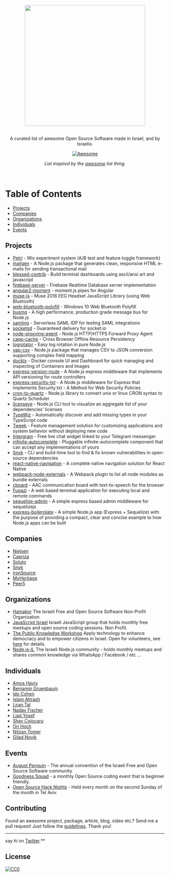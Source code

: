 <br/>
<div align="center">
  <img width="380px" src="https://user-images.githubusercontent.com/316371/32943363-8b8962e4-cb94-11e7-843c-b2392d947a79.png">

</div>
<br/>
<div align="center">

A curated list of awesome Open Source Software made in Israel, and by Israelis.

[![Awesome](https://awesome.re/badge.svg)](https://awesome.re)

 *List inspired by the [awesome](https://github.com/sindresorhus/awesome) list thing.*

</div>
<br/>

# Table of Contents

- [Projects](#projects)
- [Companies](#companies)
- [Organizations](#organizations)
- [Individuals](#individuals)
- [Events](#events)

## Projects
* [Petri](http://wix.github.io/petri) - Wix experiment system (A/B test and feature toggle framework)
* [mailgen](https://github.com/eladnava/mailgen) - A Node.js package that generates clean, responsive HTML e-mails for sending transactional mail
* [blessed-contrib](https://github.com/yaronn/blessed-contrib) - Build terminal dashboards using ascii/ansi art and javascript
* [firebase-server](https://github.com/urish/firebase-server) - Firebase Realtime Database server implementation
* [angular2-moment](https://github.com/urish/angular2-moment) - moment.js pipes for Angular
* [muse-js](https://github.com/urish/muse-js) - Muse 2016 EEG Headset JavaScript Library (using Web Bluetooth)
* [web-bluetooth-polyfill](https://github.com/urish/web-bluetooth-polyfill) - Windows 10 Web Bluetooth Polyfill
* [busmq](https://github.com/capriza/node-busmq) - A high performance, production grade message bus for Node.js
* [samling](https://github.com/capriza/samling) - Serverless SAML IDP for testing SAML integrations
* [socketgd](https://github.com/capriza/socketgd) - Guaranteed delivery for socket.io
* [node-proxying-agent](https://github.com/capriza/node-proxying-agent) - Node.js HTTP/HTTPS Forward Proxy Agent
* [capp-cache](https://github.com/capriza/capp-cache) - Cross Browser Offline Resource Persistency
* [logrotator](https://github.com/capriza/logrotator) - Easy log rotation in pure Node.js
* [yap-csv](https://github.com/nielsen-oss/yap-csv) - Node.js package that manages CSV to JSON conversion supporting complex field mapping
* [dockly](https://github.com/lirantal/dockly) - Docker console UI and Dashboard for quick managing and inspecting of Containers and Images
* [express-version-route](https://github.com/lirantal/express-version-route) - A Node.js express middleware that implements API versioning for route controllers
* [express-security-txt](https://github.com/lirantal/express-security-txt) - A Node.js middleware for Express that implements Security.txt - A Method for Web Security Policies
* [cron-to-quartz](https://github.com/lirantal/cron-to-quartz) - Node.js library to convert unix or linux CRON syntax to Quartz Scheduler
* [licenseye](https://github.com/lirantal/licenseye) - Node.js CLI tool to visualize an aggregate list of your dependencies' licenses
* [TypeWiz](https://github.com/urish/typewiz) - Automatically discover and add missing types in your TypeScript code
* [Tweek](https://github.com/soluto/tweek) -  Feature management solution for customizing applications and system behavior without deploying new code
* [Intergram](https://github.com/idoco/intergram) - Free live chat widget linked to your Telegram messenger.
* [infinite-autocomplete](https://github.com/Attrash-Islam/infinite-autocomplete) - Pluggable infinite-autocomplete component that can accept any implementations of yours
* [Snyk](https://github.com/snyk/snyk) - CLI and build-time tool to find & fix known vulnerabilities in open-source dependencies
* [react-native-navigation](https://github.com/wix/react-native-navigation) - A complete native navigation solution for React Native
* [webpack-node-externals](https://github.com/liady/webpack-node-externals) - A Webpack plugin to list all node modules as bundle externals
* [cboard](https://github.com/cboard-org/cboard) - AAC communication board with text-to-speech for the browser
* [Fugazi](https://github.com/fugazi-io/webclient) - A web based terminal application for executing local and remote commands
* [sequelize-admin](https://github.com/giladno/sequelize-admin) - A simple express based admin middleware for sequelizejs
* [express-boilerplate](https://github.com/giladno/express-boilerplate) - A simple Node.js app (Express + Sequelize) with the purpose of providing a compact, clear and concise example to how Node.js apps can be built

## Companies
* [Nielsen](https://github.com/nielsen-oss)
* [Capriza](https://github.com/capriza)
* [Soluto](https://github.com/Soluto)
* [Snyk](https://github.com/snyk)
* [ironSource](https://github.com/ironSource)
* [MyHeritage](https://github.com/myheritage)
* [Peer5](https://github.com/Peer5)

## Organizations
* [Hamakor](https://www.hamakor.org.il) The Israeli Free and Open Source Software Non-Profit Organization
* [JavaScript Israel](http://www.jsisrael.com/) Israeli JavaScript group that holds monthly free meetups and open source coding sessions. Non Profit. 
* [The Public Knowledge Workshop](https://github.com/hasadna) Apply technology to enhance democracy and to empower citizens in Israel. Open for volunteers, see [here](http://www.hasadna.org.il/%D7%94%D7%AA%D7%A0%D7%93%D7%91%D7%95%D7%AA/) for details.
* [Node.js-IL](http://www.nodejsil.com/) The Israeli Node.js community - holds monthly meetups and shares common knowledge via WhatsApp / Facebook / etc ...

## Individuals
* [Amos Haviv](https://github.com/amoshaviv)
* [Benjamin Gruenbaum](https://github.com/benjamingr)
* [Ido Cohen](https://github.com/idoco)
* [Islam Attrash](https://github.com/Attrash-Islam)
* [Liran Tal](https://github.com/lirantal)
* [Nadav Fischer](https://github.com/fujifish)
* [Liad Yosef](https://github.com/liady)
* [Shay Cojocaru](https://github.com/shayc)
* [Ori Hoch](https://github.com/OriHoch)
* [Nitzan Tomer](https://github.com/nitzantomer)
* [Gilad Novik](https://github.com/giladno)

## Events
* [August Penguin](http://ap.hamakor.org.il) - The annual convention of the Israeli Free and Open Source Software community
* [Goodness Squad](https://www.meetup.com/JavaScript-Israel/events/236498872/) - a monthly Open Source coding event that is beginner friendly. 
* [Open Source Hack Nights](https://www.meetup.com/Open-Source-and-Free-Software-in-Israel/) - Held every month on the second Sunday of the month in Tel Aviv.

## Contributing
Found an awesome project, package, article, blog, video etc.? Send me a pull request! Just follow the [guidelines](/CONTRIBUTING.md). Thank you!

---
say *hi* on [Twitter](https://twitter.com/liran_tal).**

## License
[![CC0](http://mirrors.creativecommons.org/presskit/buttons/88x31/svg/cc-zero.svg)](http://creativecommons.org/publicdomain/zero/1.0/)
